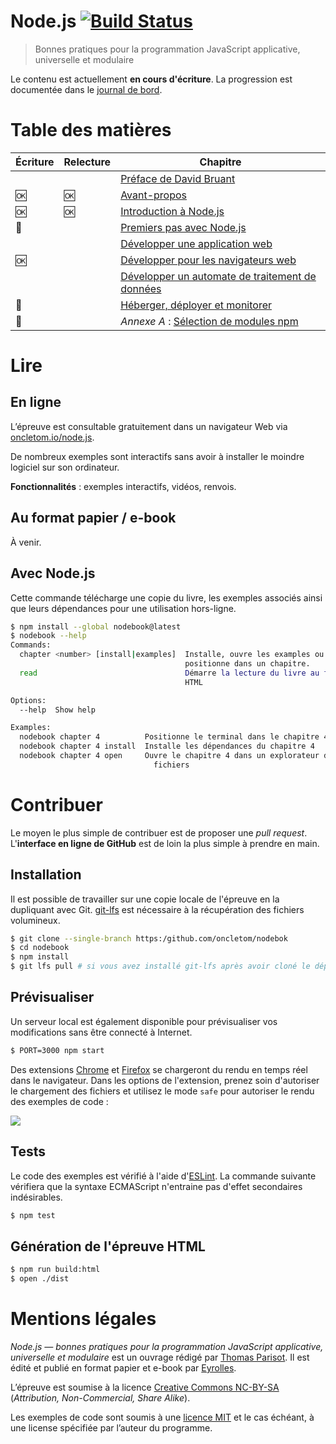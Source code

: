 # Node.js [![Build Status][]](https://travis-ci.org/oncletom/nodebook)

> Bonnes pratiques pour la programmation JavaScript applicative, universelle et modulaire

Le contenu est actuellement **en cours d'écriture**. La progression est documentée dans le [journal de bord][].

# Table des matières

| Écriture    | Relecture  | Chapitre
| ------------|------------|---------
|             |            | [Préface de David Bruant][foreword]
| :ok:        |:ok:        | [Avant-propos][preamble]
| :ok:        |:ok:        | [Introduction à Node.js][ch01]
| :construction: |         | [Premiers pas avec Node.js][ch02]
|             |            | [Développer une application web][ch03]
| :ok:        |            | [Développer pour les navigateurs web][ch04]
|             |            | [Développer un automate de traitement de données][ch05]
| :memo:      |            | [Héberger, déployer et monitorer][ch06]
| :construction: |         | _Annexe A_ : [Sélection de modules npm][a01]

# Lire

## En ligne

L’épreuve est consultable gratuitement dans un navigateur Web via [oncletom.io/node.js][livre-web].

De nombreux exemples sont interactifs sans avoir à installer le moindre logiciel sur son ordinateur.

**Fonctionnalités** : exemples interactifs, vidéos, renvois.

## Au format papier / e-book

À venir.

## Avec Node.js

Cette commande télécharge une copie du livre, les exemples associés ainsi que leurs dépendances pour une utilisation hors-ligne.

```bash
$ npm install --global nodebook@latest
$ nodebook --help
Commands:
  chapter <number> [install|examples]  Installe, ouvre les examples ou
                                       positionne dans un chapitre.
  read                                 Démarre la lecture du livre au format
                                       HTML

Options:
  --help  Show help                                                    [boolean]

Examples:
  nodebook chapter 4          Positionne le terminal dans le chapitre 4
  nodebook chapter 4 install  Installe les dépendances du chapitre 4
  nodebook chapter 4 open     Ouvre le chapitre 4 dans un explorateur de
                                fichiers
```

# Contribuer

Le moyen le plus simple de contribuer est de proposer une _pull request_.
L'**interface en ligne de GitHub** est de loin la plus simple à prendre en main.

## Installation

Il est possible de travailler sur une copie locale de l'épreuve en la dupliquant avec Git. [git-lfs](https://git-lfs.github.com/) est nécessaire à la récupération des fichiers volumineux.

```bash
$ git clone --single-branch https:/github.com/oncletom/nodebok
$ cd nodebook
$ npm install
$ git lfs pull # si vous avez installé git-lfs après avoir cloné le dépôt
```

## Prévisualiser

Un serveur local est également disponible pour prévisualiser vos modifications sans être connecté à Internet.

```bash
$ PORT=3000 npm start
```

Des extensions [Chrome][adoc-chrome] et [Firefox][adoc-firefox] se chargeront du rendu en temps réel dans le navigateur. Dans les options de l'extension, prenez soin d'autoriser le chargement des fichiers et utilisez le mode `safe` pour autoriser le rendu des exemples de code :

![](asciidoctor-extension-config.png)

[adoc-chrome]: https://chrome.google.com/webstore/detail/asciidoctorjs-live-previe/iaalpfgpbocpdfblpnhhgllgbdbchmia
[adoc-firefox]: https://addons.mozilla.org/fr/firefox/addon/asciidoctorjs-live-preview/

## Tests

Le code des exemples est vérifié à l'aide d'[ESLint](http://eslint.org/).
La commande suivante vérifiera que la syntaxe ECMAScript n'entraine pas d'effet secondaires indésirables.

```bash
$ npm test
```

## Génération de l'épreuve HTML

```bash
$ npm run build:html
$ open ./dist
```

# Mentions légales

_Node.js — bonnes pratiques pour la programmation JavaScript applicative, universelle et modulaire_ est un ouvrage rédigé par [Thomas Parisot](https://oncletom.io). Il est édité et publié en format papier et e-book par [Eyrolles](http://www.eyrolles.fr).

L’épreuve est soumise à la licence [Creative Commons NC-BY-SA][cc-nc-by-sa] (_Attribution, Non-Commercial, Share Alike_).

Les exemples de code sont soumis à une [licence MIT][] et le cas échéant, à une license spécifiée par l’auteur du programme.

[Build Status]: https://travis-ci.org/oncletom/nodebook.svg
[journal de bord]: JOURNAL.md
[livre-web]: https://oncletom.io/node.js
[licence MIT]: LICENSE
[cc-nc-by-sa]: https://creativecommons.org/licenses/by-nc-sa/3.0/deed.fr
[foreword]: foreword/foreword-fr.adoc
[preamble]: foreword/preamble.adoc
[ch01]: chapter-01/index.adoc
[ch02]: chapter-02/index.adoc
[ch03]: chapter-03/index.adoc
[ch04]: chapter-04/index.adoc
[ch05]: chapter-05/index.adoc
[ch06]: chapter-06/index.adoc
[a01]: appendix-a/index.adoc
